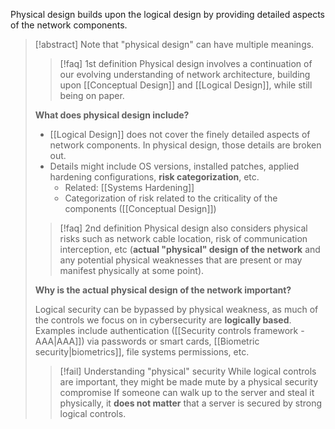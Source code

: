 Physical design builds upon the logical design by providing detailed aspects of the network components.

>[!abstract] 
>Note that "physical design" can have multiple meanings.
>
>>[!faq] 1st definition
>>Physical design involves a continuation of our evolving understanding of network architecture, building upon [[Conceptual Design]] and [[Logical Design]], while still being on paper.
>
>**What does physical design include?**
>- [[Logical Design]] does not cover the finely detailed aspects of network components. In physical design, those details are broken out.
>- Details might include OS versions, installed patches, applied hardening configurations, **risk categorization**, etc.
>	- Related: [[Systems Hardening]]
>	- Categorization of risk related to the criticality of the components ([[Conceptual Design]])
>
>>[!faq] 2nd definition
>>Physical design also considers physical risks such as network cable location, risk of communication interception, etc (**actual "physical" design of the network** and any potential physical weaknesses that are present or may manifest physically at some point).
>
>**Why is the actual physical design of the network important?**
>
>Logical security can be bypassed by physical weakness, as much of the controls we focus on in cybersecurity are **logically based**. 
>Examples include authentication ([[Security controls framework - AAA|AAA]]) via passwords or smart cards, [[Biometric security|biometrics]], file systems permissions, etc.
>
>>[!fail] Understanding "physical" security
>>While logical controls are important, they might be made mute by a physical security compromise
>>If someone can walk up to the server and steal it physically, it **does not matter** that a server is secured by strong logical controls.